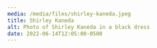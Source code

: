 ```yaml
---
media: /media/files/shirley-kaneda.jpeg
title: Shirley Kaneda
alt: Photo of Shirley Kaneda in a black dress
date: 2022-06-14T12:05:00-0500
---
```

